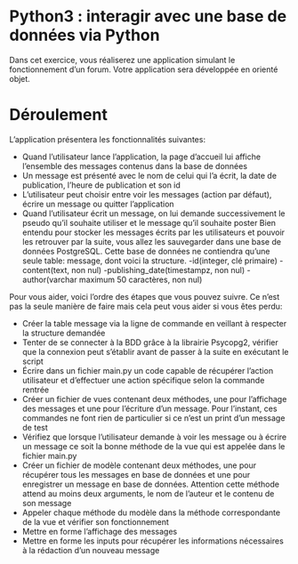 # Python3 : interagir avec une base de données via Python

Dans cet exercice, vous réaliserez une application simulant le fonctionnement d’un forum. Votre 
application sera développée en orienté objet.

# Déroulement 

L’application présentera les fonctionnalités suivantes:

- Quand l’utilisateur lance l’application, la page d’accueil lui affiche l’ensemble des messages 
contenus dans la base de données
- Un message est présenté avec le nom de celui qui l’a écrit, la date de publication, l’heure de 
publication et son id
- L’utilisateur peut choisir entre voir les messages (action par défaut), écrire un message ou quitter 
l’application
- Quand l’utilisateur écrit un message, on lui demande successivement le pseudo qu’il souhaite 
utiliser et le message qu’il souhaite poster
Bien entendu pour stocker les messages écrits par les utilisateurs et pouvoir les retrouver par la 
suite, vous allez les sauvegarder dans une base de données PostgreSQL.
Cette base de données ne contiendra qu’une seule table: 
message, dont voici la structure.
  -id(integer, clé primaire)
  -content(text, non nul)
  -publishing_date(timestampz, non nul)
  -author(varchar maximum 50 caractères, non nul) 

Pour vous aider, voici l’ordre des étapes que vous pouvez suivre. Ce n’est pas la seule manière de 
faire mais cela peut vous aider si vous êtes perdu:

- Créer la table message via la ligne de commande en veillant à respecter la structure demandée
- Tenter de se connecter à la BDD grâce à la librairie Psycopg2, vérifier que la connexion peut 
s’établir avant de passer à la suite en exécutant le script
- Écrire dans un fichier main.py un code capable de récupérer l’action utilisateur et d’effectuer une 
action spécifique selon la commande rentrée
- Créer un fichier de vues contenant deux méthodes, une pour l’affichage des messages et une pour 
l’écriture d’un message. Pour l’instant, ces commandes ne font rien de particulier si ce n’est un print
d’un message de test
- Vérifiez que lorsque l’utilisateur demande à voir les message ou à écrire un message ce soit la 
bonne méthode de la vue qui est appelée dans le fichier main.py
- Créer un fichier de modèle contenant deux méthodes, une pour récupérer tous les messages en 
base de données et une pour enregistrer un message en base de données. Attention cette méthode 
attend au moins deux arguments, le nom de l’auteur et le contenu de son message
- Appeler chaque méthode du modèle dans la méthode correspondante de la vue et vérifier son 
fonctionnement
- Mettre en forme l’affichage des messages
- Mettre en forme les inputs pour récupérer les informations nécessaires à la rédaction d’un nouveau
message

